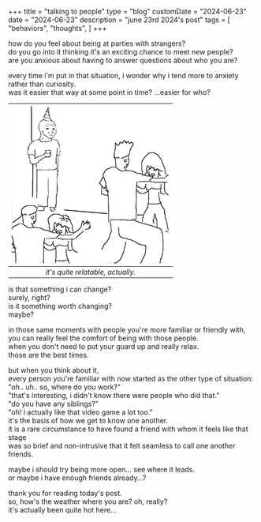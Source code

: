 +++
title = "talking to people"
type = "blog"
customDate = "2024-06-23"
date = "2024-06-23"
description = "june 23rd 2024's post"
tags = [
    "behaviors",
    "thoughts",
]
+++

how do you feel about being at parties with strangers?\
do you go into it thinking it's an exciting chance to meet new people?\
are you anxious about having to answer questions about who you are?

every time i'm put in that situation, i wonder why i tend more to anxiety\
rather than curiosity.\
was it easier that way at some point in time? ...easier for who?

| ![being at parties](/images/parties.png) | 
|:--:| 
| *it's quite relatable, actually.* |

is that something i can change?\
surely, right?\
is it something worth changing?\
maybe?

in those same moments with people you're more familiar or friendly with,\
you can really feel the comfort of being with those people.\
when you don't need to put your guard up and really relax.\
those are the best times.

but when you think about it,\
every person you're familiar with now started as the other type of situation:\
"oh.. uh.. so, where do you work?"\
"that's interesting, i didn't know there were people who did that."\
"do you have any siblings?"\
"oh! i actually like that video game a lot too."\
it's the basis of how we get to know one another.\
it is a rare circumstance to have found a friend with whom it feels like that stage\
was so brief and non-intrusive that it felt seamless to call one another friends.

maybe i should try being more open... see where it leads.\
or maybe i have enough friends already...?

thank you for reading today's post.\
so, how's the weather where you are? oh, really?\
it's actually been quite hot here...
